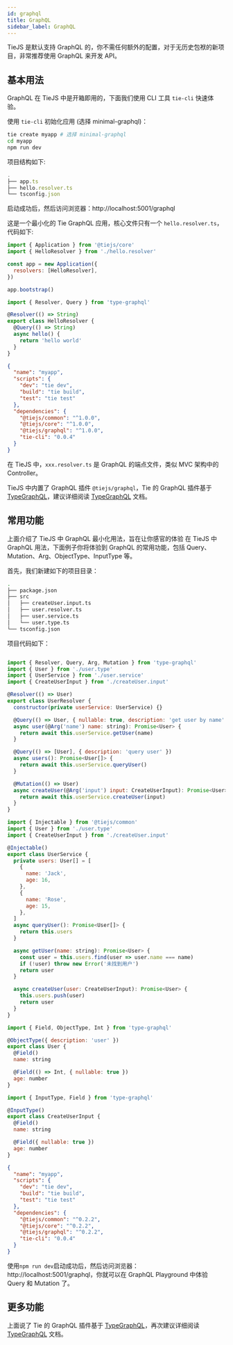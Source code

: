 ```yaml
---
id: graphql
title: GraphQL
sidebar_label: GraphQL
---
```


TieJS 是默认支持 GraphQL 的，你不需任何额外的配置，对于无历史包袱的新项目，非常推荐使用 GraphQL 来开发 API。

## 基本用法

GraphQL 在 TieJS 中是开箱即用的，下面我们使用 CLI 工具 `tie-cli` 快速体验。

使用 `tie-cli` 初始化应用 (选择 minimal-graphql)：

```bash
tie create myapp # 选择 minimal-graphql
cd myapp
npm run dev
```

项目结构如下:

```js
.
├── app.ts
├── hello.resolver.ts
└── tsconfig.json
```

启动成功后，然后访问浏览器：http://localhost:5001/graphql

这是一个最小化的 Tie GraphQL 应用，核心文件只有一个 `hello.resolver.ts`，代码如下:

<!--DOCUSAURUS_CODE_TABS-->

<!--app.ts-->

```js
import { Application } from '@tiejs/core'
import { HelloResolver } from './hello.resolver'

const app = new Application({
  resolvers: [HelloResolver],
})

app.bootstrap()
```

<!--hello.resolver.ts-->

```js
import { Resolver, Query } from 'type-graphql'

@Resolver(() => String)
export class HelloResolver {
  @Query(() => String)
  async hello() {
    return 'hello world'
  }
}
```

<!--package.json-->

```json
{
  "name": "myapp",
  "scripts": {
    "dev": "tie dev",
    "build": "tie build",
    "test": "tie test"
  },
  "dependencies": {
    "@tiejs/common": "^1.0.0",
    "@tiejs/core": "^1.0.0",
    "@tiejs/graphql": "^1.0.0",
    "tie-cli": "0.0.4"
  }
}
```

<!--END_DOCUSAURUS_CODE_TABS-->

在 TieJS 中，`xxx.resolver.ts` 是 GraphQL 的端点文件，类似 MVC 架构中的 Controller。

TieJS 中内置了 GraphQL 插件 `@tiejs/graphql`，Tie 的 GraphQL 插件基于 [TypeGraphQL](https://github.com/MichalLytek/type-graphql)，建议详细阅读 [TypeGraphQL](https://github.com/MichalLytek/type-graphql) 文档。

## 常用功能

上面介绍了 TieJS 中 GraphQL 最小化用法，旨在让你感官的体验 在 TieJS 中 GraphQL 用法，下面例子你将体验到 GraphQL 的常用功能，包括 Query、Mutation、Arg、ObjectType、InputType 等。

首先，我们新建如下的项目目录：

```bash
.
├── package.json
├── src
│   ├── createUser.input.ts
│   ├── user.resolver.ts
│   ├── user.service.ts
│   └── user.type.ts
└── tsconfig.json
```

项目代码如下：

<!--DOCUSAURUS_CODE_TABS-->
<!--user.resolver.ts-->

```js

import { Resolver, Query, Arg, Mutation } from 'type-graphql'
import { User } from './user.type'
import { UserService } from './user.service'
import { CreateUserInput } from './createUser.input'

@Resolver(() => User)
export class UserResolver {
  constructor(private userService: UserService) {}

  @Query(() => User, { nullable: true, description: 'get user by name' })
  async user(@Arg('name') name: string): Promise<User> {
    return await this.userService.getUser(name)
  }

  @Query(() => [User], { description: 'query user' })
  async users(): Promise<User[]> {
    return await this.userService.queryUser()
  }

  @Mutation(() => User)
  async createUser(@Arg('input') input: CreateUserInput): Promise<User> {
    return await this.userService.createUser(input)
  }
}

```

<!--user.service.ts-->

```js
import { Injectable } from '@tiejs/common'
import { User } from './user.type'
import { CreateUserInput } from './createUser.input'

@Injectable()
export class UserService {
  private users: User[] = [
    {
      name: 'Jack',
      age: 16,
    },
    {
      name: 'Rose',
      age: 15,
    },
  ]
  async queryUser(): Promise<User[]> {
    return this.users
  }

  async getUser(name: string): Promise<User> {
    const user = this.users.find(user => user.name === name)
    if (!user) throw new Error('未找到用户')
    return user
  }

  async createUser(user: CreateUserInput): Promise<User> {
    this.users.push(user)
    return user
  }
}

```

<!--user.type.ts-->

```js
import { Field, ObjectType, Int } from 'type-graphql'

@ObjectType({ description: 'user' })
export class User {
  @Field()
  name: string

  @Field(() => Int, { nullable: true })
  age: number
}
```

<!--createUser.input.ts-->

```js
import { InputType, Field } from 'type-graphql'

@InputType()
export class CreateUserInput {
  @Field()
  name: string

  @Field({ nullable: true })
  age: number
}
```

<!--package.json-->

```json
{
  "name": "myapp",
  "scripts": {
    "dev": "tie dev",
    "build": "tie build",
    "test": "tie test"
  },
  "dependencies": {
    "@tiejs/common": "^0.2.2",
    "@tiejs/core": "^0.2.2",
    "@tiejs/graphql": "^0.2.2",
    "tie-cli": "0.0.4"
  }
}
```

<!--END_DOCUSAURUS_CODE_TABS-->

使用`npm run dev`启动成功后，然后访问浏览器：http://localhost:5001/graphql，你就可以在 GraphQL Playground 中体验 Query 和 Mutation 了。

## 更多功能

上面说了 Tie 的 GraphQL 插件基于 [TypeGraphQL](https://github.com/MichalLytek/type-graphql)，再次建议详细阅读 [TypeGraphQL](https://github.com/MichalLytek/type-graphql) 文档。
